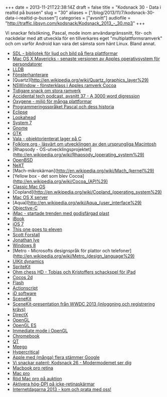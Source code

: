 +++
date = 2013-11-21T22:38:14Z
draft = false
title = "Kodsnack 30 - Data i realtid på bussen"
slug = "30"
aliases = ["/blog/2013/11/7/kodsnack-30-data-i-realtid-p-bussen"]
categories = ["avsnitt"]
audiofile = "http://traffic.libsyn.com/kodsnack/Kodsnack_2013_-_30.mp3"
+++

Vi snackar felsökning, Pascal, mode inom användargränssnitt, för- och nackdelar med att utveckla för en tillverkares eget "multiplattformsramverk" och om varför Android kan vara det sämsta som hänt Linux. Bland annat.



* [SDL - bibliotek för ljud och bild på flera plattformar](http://www.libsdl.org)
* [Mac OS X Mavericks - senaste versionen av Apples operativsystem för persondatorer](http://www.apple.com/osx/)
* [LLDB](http://lldb.llvm.org)
* [Fönsterhanterare](http://en.wikipedia.org/wiki/Window_manager)
* [Quartz](http://en.wikipedia.org/wiki/Quartz_(graphics_layer%29)
* [NSWindow - fönsterklass i Apples ramverk Cocoa](https://developer.apple.com/library/mac/documentation/Cocoa/Reference/ApplicationKit/Classes/NSWindow_Class/Reference/Reference.html)
* [Tidigare snack om stora ramverk]()
* [Accidental tech podcast, avsnitt 37 - A 3000 word digression](http://atp.fm/episodes/37-a-3000-word-digression)
* [Oxygene - miljö för många plattformar](http://www.remobjects.com/oxygene/default.aspx)
* [Programmeringsspråket Pascal och dess historia](http://www.remobjects.com/oxygene/language/history.aspx)
* [Eclipse](http://eclipse.org)
* [Lookahead](http://en.wikipedia.org/wiki/Lookahead)
* [System 7](http://en.wikipedia.org/wiki/System_7)
* [Gnome](http://www.gnome.org)
* [GTK](http://www.gtk.org)
* [Vala - objektorienterat lager på C](https://wiki.gnome.org/Vala)
* [Folklore.org - läsvärt om utvecklingen av den ursprungliga Macintosh](http://www.folklore.org/index.py)
* [Rhapsody - OS-utvecklingsprojektet](http://en.wikipedia.org/wiki/Rhapsody_(operating_system%29)
* [OpenBSD](http://en.wikipedia.org/wiki/Open_bsd)
* [NeXT](http://en.wikipedia.org/wiki/NeXT)
* [Mach-mikrokärnan](http://en.wikipedia.org/wiki/Mach_(kernel%29)
* [Yellow box - det som blev Cocoa](http://en.wikipedia.org/wiki/Cocoa_(API%29)
* [Classic Mac OS](http://en.wikipedia.org/wiki/Classic_Mac_OS#.22Classic.22_Mac_OS_.281984.E2.80.932001.29)
* [Copland](http://en.wikipedia.org/wiki/Copland_(operating_system%29)
* [Mac OS X server](http://en.wikipedia.org/wiki/Mac_OS_X_Server)
* [Aqua](http://en.wikipedia.org/wiki/Aqua_(user_interface%29)
* [Objective-C](http://en.wikipedia.org/wiki/Objective-C)
* [iMac - startade trenden med godisfärgad plast](http://en.wikipedia.org/wiki/IMac_G3)
* [iBook](http://en.wikipedia.org/wiki/IBook#iBook_G3_.28.22Clamshell.22.29)
* [iOS 7](http://en.wikipedia.org/wiki/IOS_7)
* [This one goes to eleven](http://www.youtube.com/watch?v=N3L4EZwmRrA)
* [Scott Forstall](http://en.wikipedia.org/wiki/Scott_Forstall)
* [Jonathan Ive](http://en.wikipedia.org/wiki/Jonathan_Ive)
* [Windows 8](http://en.wikipedia.org/wiki/Windows_8)
* [Metro - Microsofts designspråk för plattor och telefoner](http://en.wikipedia.org/wiki/Metro_(design_language%29)
* [UIKit dynamics](https://developer.apple.com/library/IOS/samplecode/DynamicsCatalog/Introduction/Intro.html#//apple_ref/doc/uid/DTS40013414)
* [SpriteKit](https://developer.apple.com/library/IOS/documentation/GraphicsAnimation/Conceptual/SpriteKit_PG/Introduction/Introduction.html#//apple_ref/doc/uid/TP40013043)
* [Ohm chess HD - Tobias och Kristoffers schackspel för iPad](http://kri.gs/ohmchesshd/)
* [Cocos 2d](http://cocos2d.org)
* [Flash](http://en.wikipedia.org/wiki/Adobe_Flash)
* [Actionscript](http://en.wikipedia.org/wiki/ActionScript)
* [iD software](http://www.idsoftware.com)
* [SceneKit](https://developer.apple.com/library/mac/documentation/3DDrawing/Conceptual/SceneKit_PG/Introduction/Introduction.html)
* [SceneKit-presentation från WWDC 2013 (inloggning och registrering krävs)](https://developer.apple.com/wwdc/videos/?id=500)
* [DirectX](http://en.wikipedia.org/wiki/DirectX)
* [OpenGL](http://en.wikipedia.org/wiki/OpenGL)
* [OpenGL ES](http://en.wikipedia.org/wiki/OpenGL_ES)
* [Immediate mode i OpenGL](http://stackoverflow.com/questions/6733934/what-does-immediate-mode-mean-in-opengl)
* [Chromebook](http://en.wikipedia.org/wiki/Chromebook)
* [QT](https://qt-project.org)
* [Meego](https://meego.com)
* [Hypercritical](http://5by5.tv/hypercritical)
* [Apple med (många) flera stämmer Google](http://www.bbc.co.uk/news/technology-24771421)
* [Vi snackar patent: Kodsnack 26 - Modermodemet ser dig](http://kodsnack.se/blog/2013/9/10/kodsnack-26-modermodemet-ser-dig)
* [Macbook pro retina](http://en.wikipedia.org/wiki/Macbook_pro_retina#Third_generation_.28Retina.29)
* [Mac pro](http://en.wikipedia.org/wiki/Mac_Pro#Second_generation_.28cylinder.29)
* [Röd Mac pro på auktion](http://www.sothebys.com/en/auctions/ecatalogue/2013/null-n09014/lot.27.html)
* [Aktivera hög-DPI på icke-retinaskärmar](http://stackoverflow.com/questions/12124576/how-to-simulate-a-retina-display-hidpi-mode-in-mac-os-x-10-8-mountain-lion-on)
* [Internetdagarna 2013 - kom och prata med oss!](http://internetdagarna.se)

